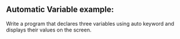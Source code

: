 ## Automatic Variable example:

Write a program that declares three variables using auto keyword and displays their values on the screen.
